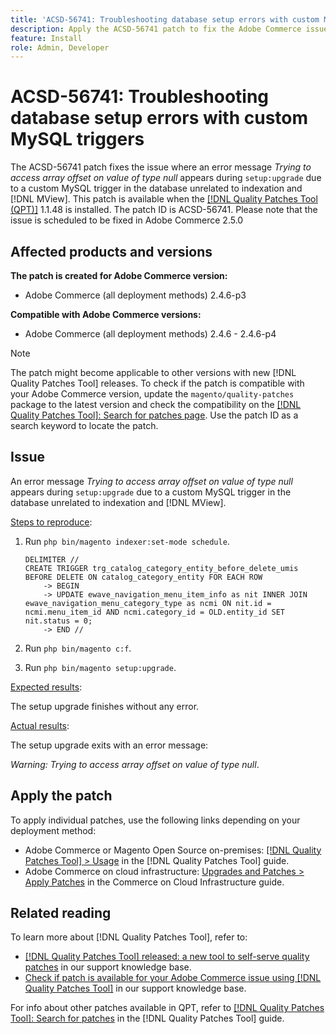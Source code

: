 ```yaml
---
title: 'ACSD-56741: Troubleshooting database setup errors with custom MySQL triggers'
description: Apply the ACSD-56741 patch to fix the Adobe Commerce issue where an error message *Trying to access array offset on value of type null* appears during `setup:upgrade` due to a custom MySQL trigger in the database unrelated to indexation and [!DNL MView].
feature: Install
role: Admin, Developer
---
```

# ACSD-56741: Troubleshooting database setup errors with custom MySQL triggers

The ACSD-56741 patch fixes the issue where an error message *Trying to access array offset on value of type null* appears during `setup:upgrade` due to a custom MySQL trigger in the database unrelated to indexation and [!DNL MView]. This patch is available when the [[!DNL Quality Patches Tool (QPT)]](/help/announcements/adobe-commerce-announcements/magento-quality-patches-released-new-tool-to-self-serve-quality-patches.md) 1.1.48 is installed. The patch ID is ACSD-56741. Please note that the issue is scheduled to be fixed in Adobe Commerce 2.5.0

## Affected products and versions

**The patch is created for Adobe Commerce version:**

* Adobe Commerce (all deployment methods) 2.4.6-p3

**Compatible with Adobe Commerce versions:**

* Adobe Commerce (all deployment methods) 2.4.6 - 2.4.6-p4

>[!NOTE]
>
>The patch might become applicable to other versions with new [!DNL Quality Patches Tool] releases. To check if the patch is compatible with your Adobe Commerce version, update the `magento/quality-patches` package to the latest version and check the compatibility on the [[!DNL Quality Patches Tool]: Search for patches page](https://experienceleague.adobe.com/tools/commerce-quality-patches/index.html). Use the patch ID as a search keyword to locate the patch.

## Issue

An error message *Trying to access array offset on value of type null* appears during `setup:upgrade` due to a custom MySQL trigger in the database unrelated to indexation and [!DNL MView].

<u>Steps to reproduce</u>:

1. Run `php bin/magento indexer:set-mode schedule`.

    ```
    DELIMITER //
    CREATE TRIGGER trg_catalog_category_entity_before_delete_umis BEFORE DELETE ON catalog_category_entity FOR EACH ROW
        -> BEGIN
        -> UPDATE ewave_navigation_menu_item_info as nit INNER JOIN ewave_navigation_menu_category_type as ncmi ON nit.id = ncmi.menu_item_id AND ncmi.category_id = OLD.entity_id SET nit.status = 0;
        -> END //
    ```

1. Run `php bin/magento c:f`.
1. Run `php bin/magento setup:upgrade`.

<u>Expected results</u>:

The setup upgrade finishes without any error.

<u>Actual results</u>:

The setup upgrade exits with an error message: 

*Warning: Trying to access array offset on value of type null*.

## Apply the patch

To apply individual patches, use the following links depending on your deployment method:

* Adobe Commerce or Magento Open Source on-premises: [[!DNL Quality Patches Tool] > Usage](https://experienceleague.adobe.com/docs/commerce-operations/tools/quality-patches-tool/usage.html) in the [!DNL Quality Patches Tool] guide.
* Adobe Commerce on cloud infrastructure: [Upgrades and Patches > Apply Patches](https://experienceleague.adobe.com/docs/commerce-cloud-service/user-guide/develop/upgrade/apply-patches.html) in the Commerce on Cloud Infrastructure guide.

## Related reading

To learn more about [!DNL Quality Patches Tool], refer to:

* [[!DNL Quality Patches Tool] released: a new tool to self-serve quality patches](/help/announcements/adobe-commerce-announcements/magento-quality-patches-released-new-tool-to-self-serve-quality-patches.md) in our support knowledge base.
* [Check if patch is available for your Adobe Commerce issue using [!DNL Quality Patches Tool]](/help/support-tools/patches-available-in-qpt-tool/check-patch-for-magento-issue-with-magento-quality-patches.md) in our support knowledge base.

For info about other patches available in QPT, refer to [[!DNL Quality Patches Tool]: Search for patches](https://experienceleague.adobe.com/tools/commerce-quality-patches/index.html) in the [!DNL Quality Patches Tool] guide.
